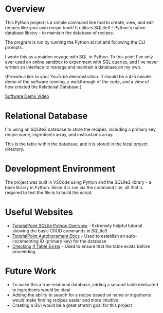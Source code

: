 # Overview
This Python project is a simple command line tool to create, view, and edit recipes like your own recipe book! It utilizes SQLite3 - Python's native database library - to maintain the database of recipes.

The program is run by running the Python script and following the CLI prompts. 

I wrote this as a maiden voyage with SQL in Python. To this point I've only ever used an online sandbox to experiment with SQL queries, and I've never written an interface to manage and maintain a database on my own.

{Provide a link to your YouTube demonstration. It should be a 4-5 minute demo of the software running, a walkthrough of the code, and a view of how created the Relational Database.}

[Software Demo Video](https://www.loom.com/share/37c2daa57d81409980af8407e183b677?sid=eeb7f59e-0b72-4ceb-9bc5-181f47ddafc4)

# Relational Database
I'm using an SQLite3 database to store the recipes, including a primary key, recipe name, ingredients array, and instructions array. 

This is the table within the database, and it is stored in the local project directory.

# Development Environment
The project was built in VSCode using Python and the SQLite3 library - a base library in Python. Since it is run via the command line, all that is required to test the file is to build the script.

# Useful Websites
- [TutorialPoint SQLite Python Overview](https://www.tutorialspoint.com/sqlite/sqlite_python.htm) - Extremely helpful tutorial showing the basic CRUD commands in SQLite3
- [TutorialPoint AutoIncrement Docs](https://www.tutorialspoint.com/sqlite/sqlite_using_autoincrement.htm) - Used to establish an auto-incrementing ID (primary key) for the database
- [Checking if Table Exists](https://stackoverflow.com/questions/1601151/how-do-i-check-in-sqlite-whether-a-table-exists) - Used to ensure that the table exists before proceeding

# Future Work

- To make this a true relational database, adding a second table dedicated to ingredients would be ideal
- Adding the ability to search for a recipe based on name or ingedients would make finding recipes easier and more intuitive
- Craeting a GUI would be a great stretch goal for this project